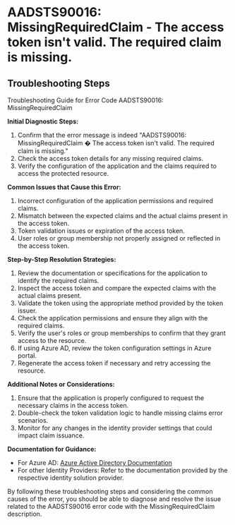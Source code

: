 # AADSTS90016: MissingRequiredClaim - The access token isn't valid. The required claim is missing.


## Troubleshooting Steps
Troubleshooting Guide for Error Code AADSTS90016: MissingRequiredClaim

**Initial Diagnostic Steps:**
1. Confirm that the error message is indeed "AADSTS90016: MissingRequiredClaim � The access token isn't valid. The required claim is missing."
2. Check the access token details for any missing required claims.
3. Verify the configuration of the application and the claims required to access the protected resource.

**Common Issues that Cause this Error:**
1. Incorrect configuration of the application permissions and required claims.
2. Mismatch between the expected claims and the actual claims present in the access token.
3. Token validation issues or expiration of the access token.
4. User roles or group membership not properly assigned or reflected in the access token.

**Step-by-Step Resolution Strategies:**
1. Review the documentation or specifications for the application to identify the required claims.
2. Inspect the access token and compare the expected claims with the actual claims present.
3. Validate the token using the appropriate method provided by the token issuer.
4. Check the application permissions and ensure they align with the required claims.
5. Verify the user's roles or group memberships to confirm that they grant access to the resource.
6. If using Azure AD, review the token configuration settings in Azure portal.
7. Regenerate the access token if necessary and retry accessing the resource.

**Additional Notes or Considerations:**
1. Ensure that the application is properly configured to request the necessary claims in the access token.
2. Double-check the token validation logic to handle missing claims error scenarios.
3. Monitor for any changes in the identity provider settings that could impact claim issuance.

**Documentation for Guidance:**
- For Azure AD: [Azure Active Directory Documentation](https://docs.microsoft.com/en-us/azure/active-directory/)
- For other Identity Providers: Refer to the documentation provided by the respective identity solution provider.

By following these troubleshooting steps and considering the common causes of the error, you should be able to diagnose and resolve the issue related to the AADSTS90016 error code with the MissingRequiredClaim description.